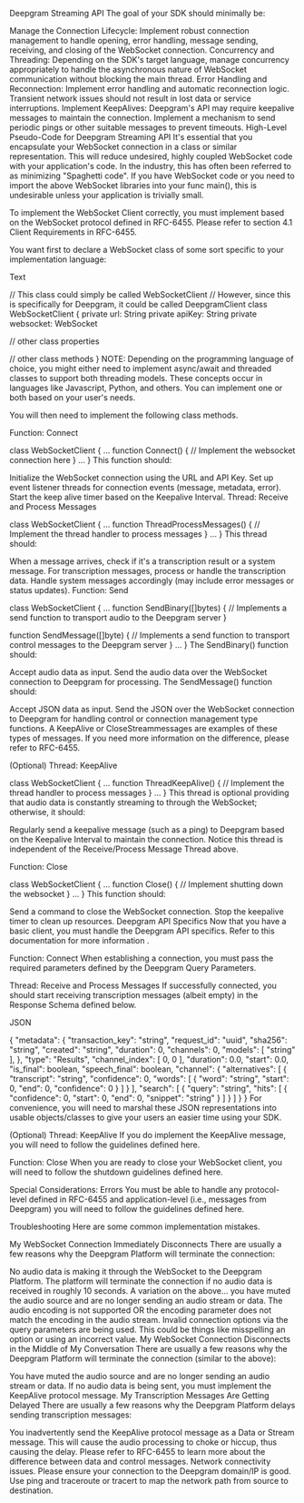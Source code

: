 Deepgram Streaming API
The goal of your SDK should minimally be:

Manage the Connection Lifecycle: Implement robust connection management to handle opening, error handling, message sending, receiving, and closing of the WebSocket connection.
Concurrency and Threading: Depending on the SDK's target language, manage concurrency appropriately to handle the asynchronous nature of WebSocket communication without blocking the main thread.
Error Handling and Reconnection: Implement error handling and automatic reconnection logic. Transient network issues should not result in lost data or service interruptions.
Implement KeepAlives: Deepgram's API may require keepalive messages to maintain the connection. Implement a mechanism to send periodic pings or other suitable messages to prevent timeouts.
High-Level Pseudo-Code for Deepgram Streaming API
It's essential that you encapsulate your WebSocket connection in a class or similar representation. This will reduce undesired, highly coupled WebSocket code with your application's code. In the industry, this has often been referred to as minimizing "Spaghetti code". If you have WebSocket code or you need to import the above WebSocket libraries into your func main(), this is undesirable unless your application is trivially small.

To implement the WebSocket Client correctly, you must implement based on the WebSocket protocol defined in RFC-6455. Please refer to section 4.1 Client Requirements in RFC-6455.

You want first to declare a WebSocket class of some sort specific to your implementation language:

Text

// This class could simply be called WebSocketClient
// However, since this is specifically for Deepgram, it could be called DeepgramClient
class WebSocketClient {
  private url: String
  private apiKey: String
  private websocket: WebSocket

  // other class properties

  // other class methods
}
NOTE: Depending on the programming language of choice, you might either need to implement async/await and threaded classes to support both threading models. These concepts occur in languages like Javascript, Python, and others. You can implement one or both based on your user's needs.

You will then need to implement the following class methods.

Function: Connect

class WebSocketClient {
  ...
  function Connect() {
    // Implement the websocket connection here
  }
  ...
}
This function should:

Initialize the WebSocket connection using the URL and API Key.
Set up event listener threads for connection events (message, metadata, error).
Start the keep alive timer based on the Keepalive Interval.
Thread: Receive and Process Messages

class WebSocketClient {
  ...
  function ThreadProcessMessages() {
    // Implement the thread handler to process messages
  }
  ...
}
This thread should:

When a message arrives, check if it's a transcription result or a system message.
For transcription messages, process or handle the transcription data.
Handle system messages accordingly (may include error messages or status updates).
Function: Send

class WebSocketClient {
  ...
  function SendBinary([]bytes) {
    // Implements a send function to transport audio to the Deepgram server
  }

  function SendMessage([]byte) {
    // Implements a send function to transport control messages to the Deepgram server
  }
  ...
}
The SendBinary() function should:

Accept audio data as input.
Send the audio data over the WebSocket connection to Deepgram for processing.
The SendMessage() function should:

Accept JSON data as input.
Send the JSON over the WebSocket connection to Deepgram for handling control or connection management type functions. A KeepAlive or CloseStreammessages are examples of these types of messages.
If you need more information on the difference, please refer to RFC-6455.

(Optional) Thread: KeepAlive

class WebSocketClient {
  ...
  function ThreadKeepAlive() {
    // Implement the thread handler to process messages
  }
  ...
}
This thread is optional providing that audio data is constantly streaming to through the WebSocket; otherwise, it should:

Regularly send a keepalive message (such as a ping) to Deepgram based on the Keepalive Interval to maintain the connection.
Notice this thread is independent of the Receive/Process Message Thread above.

Function: Close

class WebSocketClient {
  ...
  function Close() {
    // Implement shutting down the websocket
  }
  ...
}
This function should:

Send a command to close the WebSocket connection.
Stop the keepalive timer to clean up resources.
Deepgram API Specifics
Now that you have a basic client, you must handle the Deepgram API specifics. Refer to this documentation for more information .

Function: Connect
When establishing a connection, you must pass the required parameters defined by the Deepgram Query Parameters.

Thread: Receive and Process Messages
If successfully connected, you should start receiving transcription messages (albeit empty) in the Response Schema defined below.

JSON

{
  "metadata": {
    "transaction_key": "string",
    "request_id": "uuid",
    "sha256": "string",
    "created": "string",
    "duration": 0,
    "channels": 0,
    "models": [
      "string"
    ],
  },
  "type": "Results",
  "channel_index": [
    0,
    0
  ],
  "duration": 0.0,
  "start": 0.0,
  "is_final": boolean,
  "speech_final": boolean,
  "channel": {
    "alternatives": [
      {
        "transcript": "string",
        "confidence": 0,
        "words": [
          {
            "word": "string",
            "start": 0,
            "end": 0,
            "confidence": 0
          }
        ]
      }
    ],
    "search": [
      {
        "query": "string",
        "hits": [
          {
            "confidence": 0,
            "start": 0,
            "end": 0,
            "snippet": "string"
          }
        ]
      }
    ]
  }
}
For convenience, you will need to marshal these JSON representations into usable objects/classes to give your users an easier time using your SDK.

(Optional) Thread: KeepAlive
If you do implement the KeepAlive message, you will need to follow the guidelines defined here.

Function: Close
When you are ready to close your WebSocket client, you will need to follow the shutdown guidelines defined here.

Special Considerations: Errors
You must be able to handle any protocol-level defined in RFC-6455 and application-level (i.e., messages from Deepgram) you will need to follow the guidelines defined here.

Troubleshooting
Here are some common implementation mistakes.

My WebSocket Connection Immediately Disconnects
There are usually a few reasons why the Deepgram Platform will terminate the connection:

No audio data is making it through the WebSocket to the Deepgram Platform. The platform will terminate the connection if no audio data is received in roughly 10 seconds.
A variation on the above... you have muted the audio source and are no longer sending an audio stream or data.
The audio encoding is not supported OR the encoding parameter does not match the encoding in the audio stream.
Invalid connection options via the query parameters are being used. This could be things like misspelling an option or using an incorrect value.
My WebSocket Connection Disconnects in the Middle of My Conversation
There are usually a few reasons why the Deepgram Platform will terminate the connection (similar to the above):

You have muted the audio source and are no longer sending an audio stream or data.
If no audio data is being sent, you must implement the KeepAlive protocol message.
My Transcription Messages Are Getting Delayed
There are usually a few reasons why the Deepgram Platform delays sending transcription messages:

You inadvertently send the KeepAlive protocol message as a Data or Stream message. This will cause the audio processing to choke or hiccup, thus causing the delay. Please refer to RFC-6455 to learn more about the difference between data and control messages.
Network connectivity issues. Please ensure your connection to the Deepgram domain/IP is good. Use ping and traceroute or tracert to map the network path from source to destination.
